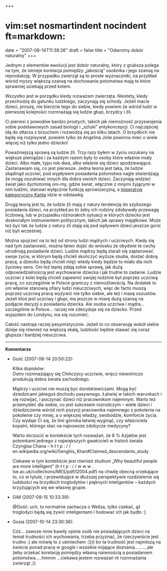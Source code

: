 +++
# vim:set nosmartindent nocindent ft=markdown:
date = "2007-08-14T11:38:26"
draft = false
title = "Odwrotny dobór naturalny"
+++

Jednym z elementów ewolucji jest dobór naturalny, który z grubsza polega na
tym, że istnieje korelacja pomiędzy „jakością” osobnika i jego szansą na
reprodukcję. W przypadku zwierząt są to proste wyznaczniki, na przykład wśród
myszy większą szansę na dochowanie potomstwa mają te które sprawniej uciekają
przed kotem.

Wszystko jest w porządku kiedy rozważam zwierzęta. Niestety, kiedy przechodzę
do gatunku ludzkiego, zaczynają się schody. Jeżeli macie dzieci, proszę, nie
bierzcie tego do siebie, kiedy powiem że wśród ludzi w pierwszej kolejności
rozmnażają się ludzie głupi, brzydcy i źli.

Ci pierwsi z powodów bardzo prostych, takich jak niemożność przyswojenia sobie
podstawowych zasad biologii i „sztuki” antykoncepcji. Ci najczęściej idą do
ołtarza z brzuchem i rozwodzą się po kilku latach. O brzydkich nie będę się
rozpisywał, powiem tylko że Angelina Jolie powinna mieć o wiele więcej niż
tylko jedno dziecko!

Poważniejszą sprawą są ludzie źli. Trzy razy byłem w życiu oszukany na większe
pieniądze i za każdym razem były to osoby które właśnie miały dzieci. Albo małe,
typu rok-dwa, albo właśnie się dzieci spodziewające. Zastanawiam się, co jest
pierwsze. Jedna teoria jest taka, że ludzie skądinąd uczciwi, pod wypływem
posiadania potomstwa nagle stwierdzają że mogą oszukiwać innych dla dobra swoich
dzieci. Zaczynają widzieć świat jako dychotomię oni-my, gdzie świat, włącznie
z innymi żyjącymi w nim ludźmi, stanowi wyłącznie funkcję aprowizacyjną,
a [imperatyw kategoryczny Kanta][imperatyw] idzie w odstawkę.

[imperatyw]: http://pl.wikipedia.org/wiki/Immanuel_Kant#Imperatyw_kategoryczny

Drugą teorią jest to, że ludzie źli mają z natury tendencję do szybszego
posiadania dzieci, na przykład po to żeby ich rodziny zdobywały przewagę
liczbową, lub w przypadku różnorakich sytuacji w których dziecko jest
doskonałym instrumentem politycznym, takich jak sprawy majątkowe. Może też być
tak że ludzie z natury źli stają się pod wpływem dzieci jeszcze gorsi niż byli
wcześniej.

Można spojrzeć na to też od strony ludzi mądrych i uczciwych. Kiedy się nad tym
zastanowić, można łatwo dojść do wniosku że obydwie te cechy utrudniają
posiadanie dzieci. Ludzie mądrzy będą starali się zaplanować swoje życie,
w którym będą chcieli skończyć wyższe studia, dostać dobrą pracę, a dziecko będą
chcieli mięć wtedy kiedy będzie to miało dla nich życiowy sens. Oni też lepiej
zdają sobie sprawę, jak dużą odpowiedzialnością jest wychowanie dziecka i jak
trudne to zadanie. Ludzie uczciwi z kolei będą chcieli zapewnić swojej rodzinie
byt poprzez uczciwą pracę, co szczególnie w Polsce graniczy z niemożliwością. Na
dodatek to oni właśnie stanowią ofiary ludzi nieuczciwych, więc de facto muszą
poprzez uczciwą pracę wyżywić nie tylko siebie, ale też i masę oszustów. Jeżeli
ktoś jest uczciwy i głupi, ma jeszcze w miarę dużą szansę na podjęcie decyzji
o posiadaniu dziecka. Ale osoba uczciwa i mądra...  szczególnie w Polsce...
raczej nie zdecyduje się na dziecko. Przed wyjazdem do Londynu, ma się rozumieć.

Całość nastraja raczej pesymistycznie. Jeżeli to co obserwuję wokół siebie
dzieje się również na większą skalę, ludzkość będzie stawać się coraz głupsza
i bardziej nieuczciwa.

----
**Komentarze**

* Gość (2007-08-14 20:50:22): <p>Kilka dopisków:<br /> Ostro rozmnażający się
  Chińczycy uczciwie, wręcz niewolniczo produkują dobra świata zachodniego.</p>
  <p>Mądrzy i uczciwi nie muszą być dorobkiewiczami. Mogą być dziedzicami
  jakiegoś dochodu pasywnego. Łatwiej w takich warunkach i się rozwijać, i
  poczynać dzieci niż pracownikom najemnym. Warto też przemyśleć dla siebie, co
  jest sukcesem rozrodczym &#8211; wiele dzieci i dziedziczenie wśród nich
  pozycji pracownika najemnego z pokolenia na pokolenie czy mniej, a o większej
  władzy, swobodzie, komforcie życia. Czy wydaje Ci się, że linii górnika
  łatwiej wyginąć, czy właściciela kopalni, którego stać na najnowsze zdobycze
  medycyny?</p>  <p>Warto dorzucić w kontekście tych rozważań, że 8 % Azjatów
  jest potomkami jednego z największych gwałcicieli w historii świata Czyngisa
  Chana &#8211; h t t p : / /
  en.wikipedia.org/wiki/Genghis_Khan#Claimed_descendants_study</p>  <p>Ciekawe w
  tym kontekście jest również studium &#8222;Why beautiful people are more
  intelligent&#8221; (h t t p : / / w w w .
  lse.ac.uk/collections/MES/pdf/I2004.pdf) na chwilę obecną orzekające to, co w
  tytule, i przewidujące w dłuższej perspektywie rozdzielenie się ludzkości na
  brzydkich troglodytów i pięknych inteligentów &#8211; każdych krzyżujących się
  we własnej grupie.</p>
* GiM (2007-08-15 10:33:39): <p>@Gość: uch, to normalnie zachacza o Wellsa,
  tylko czekać, ąż troglodyci będą się żywić inteligentami i hodować ich jak
  bydło :]</p>
* Gosia (2007-10-14 23:30:36): <p>Cóż... zawsze mnie bawiły opinie osób nie
  posiadających dzieci na temat trudności ich wychowania, trzeba przyznać, że
  rzeczywiście jest trudno :) ale mówię to z uśmiechem :)))) bo ta trudność jest
  najmilszą na świecie ponad pracę w google i wszelkie mijające
  doznania&#8230;.......ale żeby orzekać korelację pomiędzy własną  naiwnością a
  posiadaniem potomstwa&#8230;..hmmm &#8230;ciekawa jestem rozważań nt
  rozmnażania zwierząt ;))</p>
